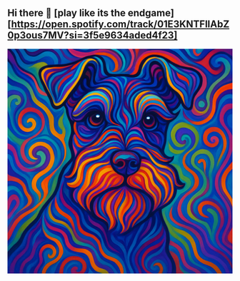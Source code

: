 ## Hi there 👋 [play like its the endgame][https://open.spotify.com/track/01E3KNTFlIAbZ0p3ous7MV?si=3f5e9634aded4f23]
![alt text](https://github.com/NotBrianZach/NotBrianZach/blob/main/ChatGPT%20Image%20Apr%2024%2C%202025%2C%2004_05_17%20PM.png)

<!--
**NotBrianZach/NotBrianZach** is a ✨ _special_ ✨ repository because its `README.md` (this file) appears on your GitHub profile.

Here are some ideas to get you started:

- 🔭 I’m currently working on ...
- 🌱 I’m currently learning ...
- 👯 I’m looking to collaborate on ...
- 🤔 I’m looking for help with ...
- 💬 Ask me about ...
- 📫 How to reach me: ...
- 😄 Pronouns: ...
- ⚡ Fun fact: ...
-->

